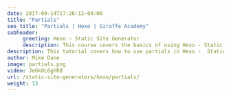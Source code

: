 ```yaml
---
date: 2017-09-14T17:26:12-04:00
title: "Partials"
seo_title: "Partials | Hexo | Giraffe Academy"
subheader:
     greeting: Hexo - Static Site Generator
     description: This course covers the basics of using Hexo - Static Site Generator. Work your way through the articles and we'll teach you everything you need to know to create a professional and scalable website or blog!
description: This tutorial covers how to use partials in Hexo -  Static Site Generator.
author: Mike Dane
image: partials.png
video: Je6kOL6ghR8
url: /static-site-generators/hexo/partials/
weight: 13
---
```

